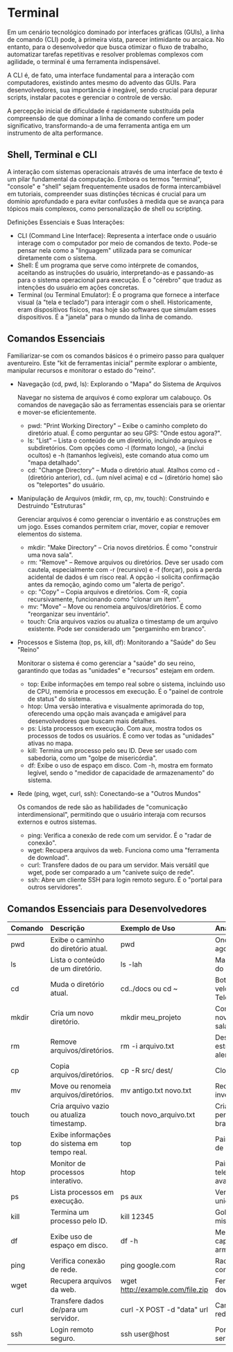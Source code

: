 # Terminal

Em um cenário tecnológico dominado por interfaces gráficas (GUIs), a linha de comando (CLI) pode, à primeira vista, parecer intimidante ou arcaica. No entanto, para o desenvolvedor que busca otimizar o fluxo de trabalho, automatizar tarefas repetitivas e resolver problemas complexos com agilidade, o terminal é uma ferramenta indispensável.

A CLI é, de fato, uma interface fundamental para a interação com computadores, existindo antes mesmo do advento das GUIs. Para desenvolvedores, sua importância é inegável, sendo crucial para depurar scripts, instalar pacotes e gerenciar o controle de versão.

A percepção inicial de dificuldade é rapidamente substituída pela compreensão de que dominar a linha de comando confere um poder significativo, transformando-a de uma ferramenta antiga em um instrumento de alta performance.

## Shell, Terminal e CLI

A interação com sistemas operacionais através de uma interface de texto é um pilar fundamental da computação. Embora os termos "terminal", "console" e "shell" sejam frequentemente usados de forma intercambiável em tutoriais, compreender suas distinções técnicas é crucial para um domínio aprofundado e para evitar confusões à medida que se avança para tópicos mais complexos, como personalização de shell ou scripting.

Definições Essenciais e Suas Interações:

- CLI (Command Line Interface): Representa a interface onde o usuário interage com o computador por meio de comandos de texto. Pode-se pensar nela como a "linguagem" utilizada para se comunicar diretamente com o sistema.
- Shell: É um programa que serve como intérprete de comandos, aceitando as instruções do usuário, interpretando-as e passando-as para o sistema operacional para execução. É o "cérebro" que traduz as intenções do usuário em ações concretas.
- Terminal (ou Terminal Emulator): É o programa que fornece a interface visual (a "tela e teclado") para interagir com o shell. Historicamente, eram dispositivos físicos, mas hoje são softwares que simulam esses dispositivos. É a "janela" para o mundo da linha de comando.

## Comandos Essenciais

Familiarizar-se com os comandos básicos é o primeiro passo para qualquer aventureiro. Este "kit de ferramentas inicial" permite explorar o ambiente, manipular recursos e monitorar o estado do "reino".

- Navegação (cd, pwd, ls): Explorando o "Mapa" do Sistema de Arquivos

    Navegar no sistema de arquivos é como explorar um calabouço. Os comandos de navegação são as ferramentas essenciais para se orientar e mover-se eficientemente.

    - pwd: "Print Working Directory" – Exibe o caminho completo do diretório atual. É como perguntar ao seu GPS: "Onde estou agora?".
    - ls: "List" – Lista o conteúdo de um diretório, incluindo arquivos e subdiretórios. Com opções como -l (formato longo), -a (inclui ocultos) e -h (tamanhos legíveis), este comando atua como um "mapa detalhado".
    - cd: "Change Directory" – Muda o diretório atual. Atalhos como cd - (diretório anterior), cd.. (um nível acima) e cd ~ (diretório home) são os "teleportes" do usuário.

- Manipulação de Arquivos (mkdir, rm, cp, mv, touch): Construindo e Destruindo "Estruturas"

    Gerenciar arquivos é como gerenciar o inventário e as construções em um jogo. Esses comandos permitem criar, mover, copiar e remover elementos do sistema.

    - mkdir: "Make Directory" – Cria novos diretórios. É como "construir uma nova sala".
    - rm: "Remove" – Remove arquivos ou diretórios. Deve ser usado com cautela, especialmente com -r (recursivo) e -f (forçar), pois a perda acidental de dados é um risco real. A opção -i solicita confirmação antes da remoção, agindo como um "alerta de perigo".
    - cp: "Copy" – Copia arquivos e diretórios. Com -R, copia recursivamente, funcionando como "clonar um item".
    - mv: "Move" – Move ou renomeia arquivos/diretórios. É como "reorganizar seu inventário".
    - touch: Cria arquivos vazios ou atualiza o timestamp de um arquivo existente. Pode ser considerado um "pergaminho em branco".

- Processos e Sistema (top, ps, kill, df): Monitorando a "Saúde" do Seu "Reino"

    Monitorar o sistema é como gerenciar a "saúde" do seu reino, garantindo que todas as "unidades" e "recursos" estejam em ordem.

    - top: Exibe informações em tempo real sobre o sistema, incluindo uso de CPU, memória e processos em execução. É o "painel de controle de status" do sistema.
    - htop: Uma versão interativa e visualmente aprimorada do top, oferecendo uma opção mais avançada e amigável para desenvolvedores que buscam mais detalhes.
    - ps: Lista processos em execução. Com aux, mostra todos os processos de todos os usuários. É como ver todas as "unidades" ativas no mapa.
    - kill: Termina um processo pelo seu ID. Deve ser usado com sabedoria, como um "golpe de misericórdia".
    - df: Exibe o uso de espaço em disco. Com -h, mostra em formato legível, sendo o "medidor de capacidade de armazenamento" do sistema.

- Rede (ping, wget, curl, ssh): Conectando-se a "Outros Mundos"

    Os comandos de rede são as habilidades de "comunicação interdimensional", permitindo que o usuário interaja com recursos externos e outros sistemas.

    - ping: Verifica a conexão de rede com um servidor. É o "radar de conexão".
    - wget: Recupera arquivos da web. Funciona como uma "ferramenta de download".
    - curl: Transfere dados de ou para um servidor. Mais versátil que wget, pode ser comparado a um "canivete suíço de rede".
    - ssh: Abre um cliente SSH para login remoto seguro. É o "portal para outros servidores".

## Comandos Essenciais para Desenvolvedores

<table>
    <thead>
        <tr>
            <th align="left">Comando</th>
            <th align="left">Descrição</th>
            <th align="left">Exemplo de Uso</th>
            <th align="left">Analogia de Jogo</th>
        </tr>
    </thead>
    <tbody>
        <tr>
            <td align="left">pwd</td>
            <td align="left">Exibe o caminho do diretório atual.</td>
            <td align="left">pwd</td>
            <td align="left">Onde estou agora? (GPS)</td>
        </tr>
        <tr>
            <td align="left">ls</td>
            <td align="left">Lista o conteúdo de um diretório.</td>
            <td align="left">ls -lah</td>
            <td align="left">Mapa detalhado do calabouço.</td>
        </tr>
        <tr>
            <td align="left">cd</td><td align="left">Muda o diretório atual.</td>
            <td align="left">cd../docs ou cd ~</td>
            <td align="left">Botas de velocidade / Teleporte.</td>
        </tr>
        <tr>
            <td align="left">mkdir</td>
            <td align="left">Cria um novo diretório.</td>
            <td align="left">mkdir meu_projeto</td>
            <td align="left">Construir uma nova sala/estrutura.</td>
        </tr>
        <tr>
            <td align="left">rm</td>
            <td align="left">Remove arquivos/diretórios.</td>
            <td align="left">rm -i arquivo.txt</td>
            <td align="left">Destruir uma estrutura (com alerta de perigo).</td>
        </tr>
        <tr>
            <td align="left">cp</td>
            <td align="left">Copia arquivos/diretórios.</td>
            <td align="left">cp -R src/ dest/</td>
            <td align="left">Clonar um item.</td>
        </tr>
        <tr>
            <td align="left">mv</td>
            <td align="left">Move ou renomeia arquivos/diretórios.</td>
            <td align="left">mv antigo.txt novo.txt</td>
            <td align="left">Reorganizar seu inventário.</td>
        </tr>
        <tr>
            <td align="left">touch</td>
            <td align="left">Cria arquivo vazio ou atualiza timestamp.</td>
            <td align="left">touch novo_arquivo.txt</td>
            <td align="left">Criar um pergaminho em branco.</td>
        </tr>
        <tr>
            <td align="left">top</td>
            <td align="left">Exibe informações do sistema em tempo real.</td>
            <td align="left">top</td>
            <td align="left">Painel de controle de status.</td>
        </tr>
        <tr>
            <td align="left">htop</td>
            <td align="left">Monitor de processos interativo.</td>
            <td align="left">htop</td>
            <td align="left">Painel de telemetria avançado.</td>
        </tr>
        <tr>
            <td align="left">ps</td>
            <td align="left">Lista processos em execução.</td>
            <td align="left">ps aux</td>
            <td align="left">Ver todas as unidades ativas.</td>
        </tr>
        <tr>
            <td align="left">kill</td>
            <td align="left">Termina um processo pelo ID.</td>
            <td align="left">kill 12345</td>
            <td align="left">Golpe de misericórdia.</td>
        </tr>
        <tr>
            <td align="left">df</td>
            <td align="left">Exibe uso de espaço em disco.</td>
            <td align="left">df -h</td>
            <td align="left">Medidor de capacidade de armazenamento.</td>
        </tr>
        <tr>
            <td align="left">ping</td>
            <td align="left">Verifica conexão de rede.</td>
            <td align="left">ping google.com</td>
            <td align="left">Radar de conexão.</td>
        </tr>
        <tr>
            <td align="left">wget</td>
            <td align="left">Recupera arquivos da web.</td>
            <td align="left">wget <a href="http://example.com/file.zip" rel="nofollow">http://example.com/file.zip</a></td>
            <td align="left">Ferramenta de download.</td>
        </tr>
        <tr>
            <td align="left">curl</td>
            <td align="left">Transfere dados de/para um servidor.</td>
            <td align="left">curl -X POST -d "data" url</td>
            <td align="left">Canivete suíço de rede.</td>
        </tr>
        <tr>
            <td align="left">ssh</td>
            <td align="left">Login remoto seguro.</td>
            <td align="left">ssh user@host</td>
            <td align="left">Portal para outros servidores/reinos.</td>
        </tr>
    </tbody>
</table>
